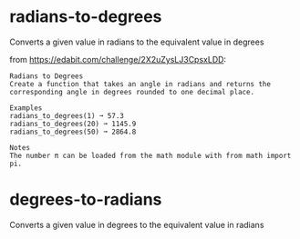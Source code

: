 # radians-to-degrees
Converts a given value in radians to the equivalent value in degrees

from https://edabit.com/challenge/2X2uZysLJ3CpsxLDD:

    Radians to Degrees
    Create a function that takes an angle in radians and returns the
    corresponding angle in degrees rounded to one decimal place.
    
    Examples
    radians_to_degrees(1) ➞ 57.3
    radians_to_degrees(20) ➞ 1145.9
    radians_to_degrees(50) ➞ 2864.8
    
    Notes
    The number π can be loaded from the math module with from math import pi.
    
# degrees-to-radians
Converts a given value in degrees to the equivalent value in radians
